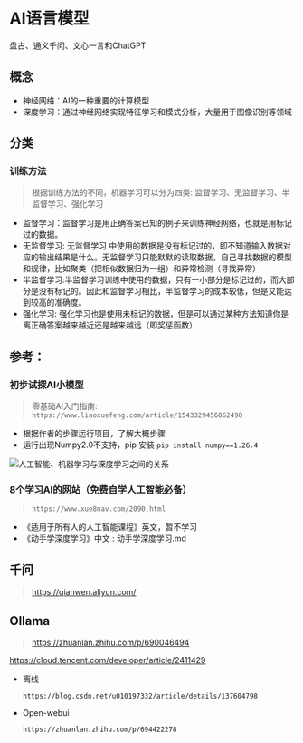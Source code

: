 # AI语言模型

盘古、通义千问、文心一言和ChatGPT

## 概念

* 神经网络：AI的一种重要的计算模型
* 深度学习：通过神经网络实现特征学习和模式分析，大量用于图像识别等领域

## 分类

### 训练方法

>  根据训练方法的不同，机器学习可以分为四类: 监督学习、无监督学习、半监督学习、强化学习

* 监督学习：监督学习是用正确答案已知的例子来训练神经网络，也就是用标记过的数据。
* 无监督学习: 无监督学习 中使用的数据是没有标记过的，即不知道输入数据对应的输出结果是什么。无监督学习只能默默的读取数据，自己寻找数据的模型和规律，比如聚类（把相似数据归为一组）和异常检测（寻找异常）
* 半监督学习:半监督学习训练中使用的数据，只有一小部分是标记过的，而大部分是没有标记的。因此和监督学习相比，半监督学习的成本较低，但是又能达到较高的准确度。
* 强化学习: 强化学习也是使用未标记的数据，但是可以通过某种方法知道你是离正确答案越来越近还是越来越远（即奖惩函数）

## 参考：



### 初步试探AI小模型

> 零基础AI入门指南: `https://www.liaoxuefeng.com/article/1543329456062498`

* 根据作者的步骤运行项目，了解大概步骤
* 运行出现Numpy2.0不支持，pip 安装 `pip install numpy==1.26.4`

![人工智能、机器学习与深度学习之间的关系](https://segmentfault.com/img/remote/1460000043004537)



### 8个学习AI的网站（免费自学人工智能必备）

> `https://www.xue8nav.com/2090.html`

* 《适用于所有人的人工智能课程》英文，暂不学习
* 《动手学深度学习》中文 : 动手学深度学习.md



## 千问

> https://qianwen.aliyun.com/



## Ollama

> https://zhuanlan.zhihu.com/p/690046494

https://cloud.tencent.com/developer/article/2411429

* 离线

  ```
  https://blog.csdn.net/u010197332/article/details/137604798
  ```

* Open-webui

  ```
  https://zhuanlan.zhihu.com/p/694422278
  ```

  
